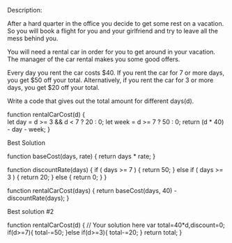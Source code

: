 Description:

After a hard quarter in the office you decide to get some rest on a vacation. So you will book a flight for you and your girlfriend and try to leave all the mess behind you.

You will need a rental car in order for you to get around in your vacation. The manager of the car rental makes you some good offers.

Every day you rent the car costs $40. If you rent the car for 7 or more days, you get $50 off your total. Alternatively, if you rent the car for 3 or more days, you get $20 off your total.

Write a code that gives out the total amount for different days(d).

function rentalCarCost(d) {  
  let day = d >= 3 && d < 7 ? 20 : 0;
  let week = d >= 7 ? 50 : 0; 
  return (d * 40) - day - week;
}

Best Solution

function baseCost(days, rate) {
  return days * rate;
}

function discountRate(days) {
  if ( days >= 7 ) {
    return 50;
  }
  else if ( days >= 3 ) {
    return 20;
  }
  else {
    return 0;
  }
}

function rentalCarCost(days) {
  return baseCost(days, 40) - discountRate(days);
}

Best solution #2

function rentalCarCost(d) {
  // Your solution here
  var total=40*d,discount=0;
  if(d>=7){
    total-=50;
  }else if(d>=3){
    total-=20;
  }
  return total;
}